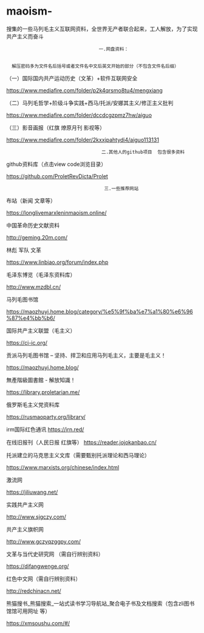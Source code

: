 # maoism-
搜集的一些马列毛主义互联网资料，全世界无产者联合起来，工人解放，为了实现共产主义而奋斗





                                      一.网盘资料：
     
      
      解压密码多为文件名后括号或者文件名中文后英文开始的部分（不包含文件名后缀）                                        

（一）国际国内共产运动历史（文革）+软件互联网安全

https://www.mediafire.com/folder/p2k4qrsmo8tu4/mengxiang


（二）马列毛哲学+阶级斗争实践+西马/托派/安娜其主义/修正主义批判

https://www.mediafire.com/folder/dccdcgzpmz7hw/aiguo


（三）影音画报（红旗 燎原月刊 影视等）

https://www.mediafire.com/folder/2kxxjpahtydi4/aiguo113131

                                       二.其他人的github项目  包含很多资料

github资料库（点击view code浏览目录）

https://github.com/ProletRevDicta/Prolet


                                        三.一些推荐网站
                          
 布站（新闻 文章等）
 
 https://longlivemarxleninmaoism.online/

 中国革命历史文献资料
 
 http://geming.20m.com/

 林彪 军队 文革
 
 https://www.linbiao.org/forum/index.php

 
毛泽东博览（毛泽东资料库）

http://www.mzdbl.cn/


马列毛图书馆

https://maozhuyi.home.blog/category/%e5%9f%ba%e7%a1%80%e6%96%87%e4%bb%b6/

  
 国际共产主义联盟（毛主义）

https://ci-ic.org/


贡派马列毛图书馆 – 坚持、捍卫和应用马列毛主义，主要是毛主义！

https://maozhuyi.home.blog/


無產階級圖書館 - 解放知識！

https://library.proletarian.me/


俄罗斯毛主义党资料库

https://rusmaoparty.org/library/


irm国际红色通讯
https://irn.red/


在线旧报刊（人民日报 红旗等）
https://reader.jojokanbao.cn/
                
托派建立的马克思主义文库（需要甄别托派理论和西马理论）

https://www.marxists.org/chinese/index.html

激流网

https://jiliuwang.net/


实践共产主义网
       
http://www.sjgczy.com/


共产主义旗帜网

http://www.gczyqzggpy.com/


文革与当代史研究网 （需自行辨别资料）

https://difangwenge.org/


红色中文网（需自行辨别资料）

http://redchinacn.net/



熊猫搜书_熊猫搜索_一站式读书学习导航站_聚合电子书及文档搜索（包含zli图书馆馆可用网址 等）

https://xmsoushu.com/#/




